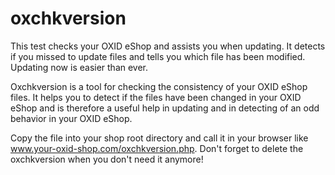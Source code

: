 oxchkversion
============

This test checks your OXID eShop and assists you when updating. It detects if you missed to update files and tells you which file has been modified. Updating now is easier than ever.

Oxchkversion is a tool for checking the consistency of your OXID eShop files. It helps you to detect if the files have been changed in your OXID eShop and is therefore a useful help in updating and in detecting of an odd behavior in your OXID eShop.

Copy the file into your shop root directory and call it in your browser like www.your-oxid-shop.com/oxchkversion.php.
Don't forget to delete the oxchkversion when you don't need it anymore!